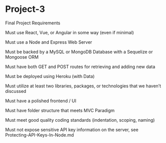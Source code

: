# Project-3

Final Project Requirements


Must use React, Vue, or Angular in some way (even if minimal)


Must use a Node and Express Web Server


Must be backed by a MySQL or MongoDB Database with a Sequelize or Mongoose ORM


Must have both GET and POST routes for retrieving and adding new data


Must be deployed using Heroku (with Data)


Must utilize at least two libraries, packages, or technologies that we haven’t discussed


Must have a polished frontend / UI


Must have folder structure that meets MVC Paradigm


Must meet good quality coding standards (indentation, scoping, naming)


Must not expose sensitive API key information on the server, see Protecting-API-Keys-In-Node.md
